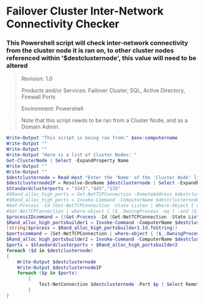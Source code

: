 # Failover Cluster Inter-Network Connectivity Checker

### This Powershell script will check inter-network connectivity from the cluster node it is ran on, to other cluster nodes referenced within '$destclusternode', this value will need to be altered

> Revision: 1.0
> 
> Products and/or Services: Failover Cluster, SQL, Active Directory, Firewall Ports
> 
> Environment: Powershell

> Note that this script needs to be ran from a Cluster Node, and as a Domain Admin. 

```Powershell
Write-Output "This script is being ran from:" $env:computername
Write-Output ""
Write-Output ""
Write-Output "Here is a list of Cluster Nodes: "
Get-ClusterNode | Select -ExpandProperty Name
Write-Output ""
Write-Output ""
$destclusternode = Read-Host "Enter the 'Name' of the 'Cluster Node' listed above you wish to check "
$destclusternodeIP = Resolve-DnsName $destclusternode | Select -ExpandProperty IPAddress
$Standardclusterports = "3343","445","135"
#$Rand_alloc_high_ports = Get-NetTCPConnection -RemoteAddress $destclusternodeIP | Where-Object { $_.LocalPort -ge "49152"} | Select -ExpandProperty Localport
#$Rand_alloc_high_ports = Invoke-Command -ComputerName $destclusternode -ScriptBlock {Get-NetTCPConnection | Where-Object { $_.LocalPort -ge "49152"} | Select -ExpandProperty LocalPort
#Get-Process -Id (Get-NetTCPConnection -State Listen | Where-Object { $_.LocalPort -ge "49152"}).OwningProcess | Where-Object {$_.ProcessName -eq "clussvc"} | Select -ExpandProperty Id
#Get-NetTCPConnection | where-object { ($_.OwningProcess -eq ) -and ($_.LocalPort -ge "49152")} | Select -ExpandProperty LocalPort
$processIDcommand = {(Get-Process -Id (Get-NetTCPConnection -State Listen | Where-Object { $_.LocalPort -ge "49152"}).OwningProcess | Where-Object {$_.ProcessName -eq "clussvc"})}
$Rand_alloc_high_portsbuilder1 = Invoke-Command -ComputerName $destclusternode -ScriptBlock $processIDcommand
[string]$process = $Rand_alloc_high_portsbuilder1.Id.ToString()
$portscommand = {Get-NetTCPConnection | where-object { ($_.OwningProcess -eq $using:process) -and ($_.LocalPort -ge "49152")} | Select -ExpandProperty LocalPort -Unique}
$Rand_alloc_high_portsbuilder2 = Invoke-Command -ComputerName $destclusternode -ScriptBlock $portscommand
$ports = $Standardclusterports + $Rand_alloc_high_portsbuilder2
foreach ($d in $destclusternode)
{
    Write-Output $destclusternode
    Write-Output $destclusternodeIP    
    foreach ($p in $ports)
        {
            Test-NetConnection $destclusternode -Port $p | Select RemotePort,TcpTestSucceeded
        }
}
```
